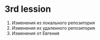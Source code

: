# 3rd lession

1. Изменения из локального репозитория
2. Изменения из удаленного репозитория
3. Изменения от Евгения